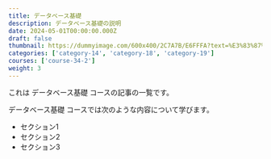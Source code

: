 ```yaml
---
title: データベース基礎
description: データベース基礎の説明
date: 2024-05-01T00:00:00.000Z
draft: false
thumbnail: https://dummyimage.com/600x400/2C7A7B/E6FFFA?text=%E3%83%87%E3%83%BC%E3%82%BF%E3%83%99%E3%83%BC%E3%82%B9%E5%9F%BA%E7%A4%8E
categories: ['category-14', 'category-18', 'category-19']
courses: ['course-34-2']
weight: 3
---
```


これは データベース基礎 コースの記事の一覧です。

  データベース基礎 コースでは次のような内容について学びます。

  - セクション1
  - セクション2
  - セクション3